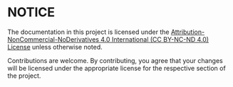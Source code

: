 ﻿# NOTICE
The documentation in this project is licensed under the [Attribution-NonCommercial-NoDerivatives 4.0 International (CC BY-NC-ND 4.0) License](https://github.com/Fuzos-Furry-Den/Documentation/tree/main/LICENSE) unless otherwise noted.

Contributions are welcome. By contributing, you agree that your changes will be licensed under the appropriate license for the respective section of the project.
